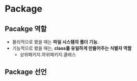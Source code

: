 # Package

## Pacakge 역할
  - 물리적으로 봤을 때는 **파일 시스템의 폴더 기능.**
  - 기능적으로 봤을 때는, **class를 유일하게 만들어주는 식별자 역할**
    - 상위패키지.하위패키지.클래스

## Package 선언
